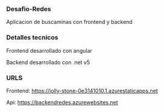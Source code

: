 ### Desafio-Redes

Aplicacion de buscaminas con frontend y backend

### Detalles tecnicos

Frontend desarrollado con angular

Backend desarrollado con .net v5

### URLS

Frontend: https://jolly-stone-0e3141010.1.azurestaticapps.net

Api: https://backendredes.azurewebsites.net
